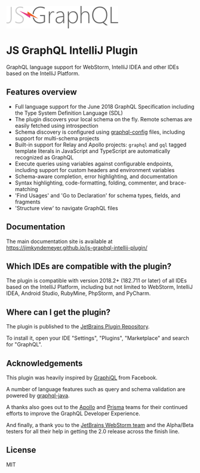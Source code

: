 ![](docs/js-graphql-logo.png)

# JS GraphQL IntelliJ Plugin

GraphQL language support for WebStorm, IntelliJ IDEA and other IDEs based on the IntelliJ Platform.

## Features overview

- Full language support for the June 2018 GraphQL Specification including the Type System Definition Language (SDL)
- The plugin discovers your local schema on the fly. Remote schemas are easily fetched using introspection
- Schema discovery is configured using [graphql-config](https://github.com/prisma/graphql-config) files, including support for multi-schema projects
- Built-in support for Relay and Apollo projects: `graphql` and `gql` tagged template literals in JavaScript and TypeScript are automatically recognized as GraphQL
- Execute queries using variables against configurable endpoints, including support for custom headers and environment variables
- Schema-aware completion, error highlighting, and documentation
- Syntax highlighting, code-formatting, folding, commenter, and brace-matching
- 'Find Usages' and 'Go to Declaration' for schema types, fields, and fragments
- 'Structure view' to navigate GraphQL files

## Documentation

The main documentation site is available at https://jimkyndemeyer.github.io/js-graphql-intellij-plugin/

## Which IDEs are compatible with the plugin?

The plugin is compatible with version 2018.2+ (182.711 or later) of all IDEs based on the IntelliJ Platform, including but not limited to WebStorm, IntelliJ IDEA, Android Studio, RubyMine, PhpStorm, and PyCharm.

## Where can I get the plugin?

The plugin is published to the [JetBrains Plugin Repository](https://plugins.jetbrains.com/plugin/8097?pr=).

To install it, open your IDE "Settings", "Plugins", "Marketplace" and search for "GraphQL".

## Acknowledgements

This plugin was heavily inspired by [GraphiQL](https://github.com/graphql/graphiql) from Facebook.

A number of language features such as query and schema validation are powered by [graphql-java](https://github.com/graphql-java/graphql-java).

A thanks also goes out to the [Apollo](https://github.com/apollographql) and [Prisma](https://github.com/prisma) teams for their continued efforts to improve the GraphQL Developer Experience.

And finally, a thank you to the [JetBrains WebStorm team](https://twitter.com/WebStormIDE) and the Alpha/Beta testers for all their help in getting the 2.0 release across the finish line. 

## License
MIT

